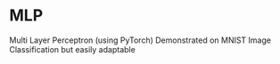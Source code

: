 # MLP
Multi Layer Perceptron (using PyTorch)
Demonstrated on MNIST Image Classification but easily adaptable
